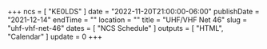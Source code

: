 +++
ncs = [ "KE0LDS" ]
date = "2022-11-20T21:00:00-06:00"
publishDate = "2021-12-14"
endTime = ""
location = ""
title = "UHF/VHF Net 46"
slug = "uhf-vhf-net-46"
dates = [ "NCS Schedule" ]
outputs = [ "HTML", "Calendar" ]
update = 0
+++
